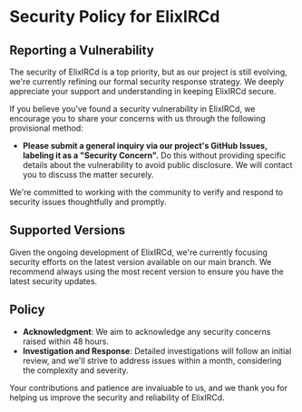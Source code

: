 # Security Policy for ElixIRCd

## Reporting a Vulnerability

The security of ElixIRCd is a top priority, but as our project is still evolving, we're currently refining our formal security response strategy. We deeply appreciate your support and understanding in keeping ElixIRCd secure.

If you believe you've found a security vulnerability in ElixIRCd, we encourage you to share your concerns with us through the following provisional method:

- **Please submit a general inquiry via our project's GitHub Issues, labeling it as a "Security Concern".** Do this without providing specific details about the vulnerability to avoid public disclosure. We will contact you to discuss the matter securely.

We're committed to working with the community to verify and respond to security issues thoughtfully and promptly.

## Supported Versions

Given the ongoing development of ElixIRCd, we're currently focusing security efforts on the latest version available on our main branch. We recommend always using the most recent version to ensure you have the latest security updates.

## Policy

- **Acknowledgment**: We aim to acknowledge any security concerns raised within 48 hours.
- **Investigation and Response**: Detailed investigations will follow an initial review, and we'll strive to address issues within a month, considering the complexity and severity.

Your contributions and patience are invaluable to us, and we thank you for helping us improve the security and reliability of ElixIRCd.
